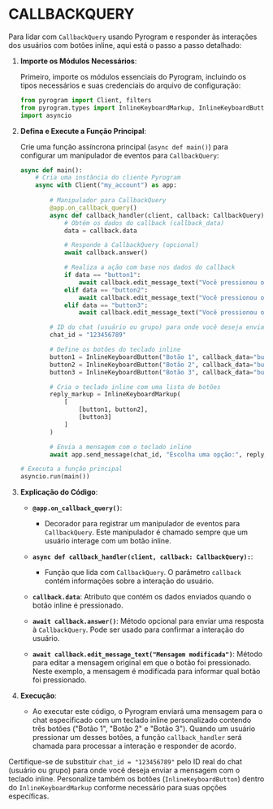 # CALLBACKQUERY
Para lidar com `CallbackQuery` usando Pyrogram e responder às interações dos usuários com botões inline, aqui está o passo a passo detalhado:

1. **Importe os Módulos Necessários**:

   Primeiro, importe os módulos essenciais do Pyrogram, incluindo os tipos necessários e suas credenciais do arquivo de configuração:

   ```python
   from pyrogram import Client, filters
   from pyrogram.types import InlineKeyboardMarkup, InlineKeyboardButton, CallbackQuery
   import asyncio
   ```

2. **Defina e Execute a Função Principal**:

   Crie uma função assíncrona principal (`async def main()`) para configurar um manipulador de eventos para `CallbackQuery`:

   ```python
   async def main():
       # Cria uma instância do cliente Pyrogram
       async with Client("my_account") as app:
           
           # Manipulador para CallbackQuery
           @app.on_callback_query()
           async def callback_handler(client, callback: CallbackQuery):
               # Obtém os dados do callback (callback_data)
               data = callback.data

               # Responde à CallbackQuery (opcional)
               await callback.answer()

               # Realiza a ação com base nos dados do callback
               if data == "button1":
                   await callback.edit_message_text("Você pressionou o Botão 1!")
               elif data == "button2":
                   await callback.edit_message_text("Você pressionou o Botão 2!")
               elif data == "button3":
                   await callback.edit_message_text("Você pressionou o Botão 3!")

           # ID do chat (usuário ou grupo) para onde você deseja enviar a mensagem
           chat_id = "123456789"

           # Define os botões do teclado inline
           button1 = InlineKeyboardButton("Botão 1", callback_data="button1")
           button2 = InlineKeyboardButton("Botão 2", callback_data="button2")
           button3 = InlineKeyboardButton("Botão 3", callback_data="button3")

           # Cria o teclado inline com uma lista de botões
           reply_markup = InlineKeyboardMarkup(
               [
                   [button1, button2],
                   [button3]
               ]
           )

           # Envia a mensagem com o teclado inline
           await app.send_message(chat_id, "Escolha uma opção:", reply_markup=reply_markup)

   # Executa a função principal
   asyncio.run(main())
   ```

3. **Explicação do Código**:

   - **`@app.on_callback_query()`**:
     - Decorador para registrar um manipulador de eventos para `CallbackQuery`. Este manipulador é chamado sempre que um usuário interage com um botão inline.

   - **`async def callback_handler(client, callback: CallbackQuery):`**:
     - Função que lida com `CallbackQuery`. O parâmetro `callback` contém informações sobre a interação do usuário.

   - **`callback.data`**: Atributo que contém os dados enviados quando o botão inline é pressionado.

   - **`await callback.answer()`**: Método opcional para enviar uma resposta à `CallbackQuery`. Pode ser usado para confirmar a interação do usuário.

   - **`await callback.edit_message_text("Mensagem modificada")`**: Método para editar a mensagem original em que o botão foi pressionado. Neste exemplo, a mensagem é modificada para informar qual botão foi pressionado.

4. **Execução**:

   - Ao executar este código, o Pyrogram enviará uma mensagem para o chat especificado com um teclado inline personalizado contendo três botões ("Botão 1", "Botão 2" e "Botão 3"). Quando um usuário pressionar um desses botões, a função `callback_handler` será chamada para processar a interação e responder de acordo.

Certifique-se de substituir `chat_id = "123456789"` pelo ID real do chat (usuário ou grupo) para onde você deseja enviar a mensagem com o teclado inline. Personalize também os botões (`InlineKeyboardButton`) dentro do `InlineKeyboardMarkup` conforme necessário para suas opções específicas.